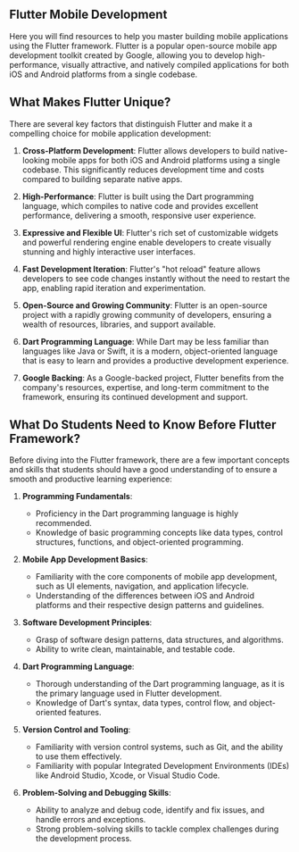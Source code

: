 ## Flutter Mobile Development

Here you will find resources to help you master building mobile applications using the Flutter framework. Flutter is a popular open-source mobile app development toolkit created by Google, allowing you to develop high-performance, visually attractive, and natively compiled applications for both iOS and Android platforms from a single codebase.


## What Makes Flutter Unique?

There are several key factors that distinguish Flutter and make it a compelling choice for mobile application development:

1. **Cross-Platform Development**: Flutter allows developers to build native-looking mobile apps for both iOS and Android platforms using a single codebase. This significantly reduces development time and costs compared to building separate native apps.

2. **High-Performance**: Flutter is built using the Dart programming language, which compiles to native code and provides excellent performance, delivering a smooth, responsive user experience.

3. **Expressive and Flexible UI**: Flutter's rich set of customizable widgets and powerful rendering engine enable developers to create visually stunning and highly interactive user interfaces.

4. **Fast Development Iteration**: Flutter's "hot reload" feature allows developers to see code changes instantly without the need to restart the app, enabling rapid iteration and experimentation.

5. **Open-Source and Growing Community**: Flutter is an open-source project with a rapidly growing community of developers, ensuring a wealth of resources, libraries, and support available.

6. **Dart Programming Language**: While Dart may be less familiar than languages like Java or Swift, it is a modern, object-oriented language that is easy to learn and provides a productive development experience.

7. **Google Backing**: As a Google-backed project, Flutter benefits from the company's resources, expertise, and long-term commitment to the framework, ensuring its continued development and support.

## What Do Students Need to Know Before Flutter Framework?

Before diving into the Flutter framework, there are a few important concepts and skills that students should have a good understanding of to ensure a smooth and productive learning experience:

1. **Programming Fundamentals**:
   - Proficiency in the Dart programming language is highly recommended.
   - Knowledge of basic programming concepts like data types, control structures, functions, and object-oriented programming.

2. **Mobile App Development Basics**:
   - Familiarity with the core components of mobile app development, such as UI elements, navigation, and application lifecycle.
   - Understanding of the differences between iOS and Android platforms and their respective design patterns and guidelines.

3. **Software Development Principles**:
   - Grasp of software design patterns, data structures, and algorithms.
   - Ability to write clean, maintainable, and testable code.

4. **Dart Programming Language**:
   - Thorough understanding of the Dart programming language, as it is the primary language used in Flutter development.
   - Knowledge of Dart's syntax, data types, control flow, and object-oriented features.

5. **Version Control and Tooling**:
   - Familiarity with version control systems, such as Git, and the ability to use them effectively.
   - Familiarity with popular Integrated Development Environments (IDEs) like Android Studio, Xcode, or Visual Studio Code.

6. **Problem-Solving and Debugging Skills**:
   - Ability to analyze and debug code, identify and fix issues, and handle errors and exceptions.
   - Strong problem-solving skills to tackle complex challenges during the development process.

